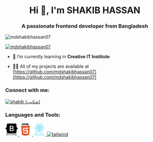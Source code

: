 <h1 align="center">Hi 👋, I'm SHAKIB HASSAN</h1>
<h3 align="center">A passionate frontend developer from Bangladesh</h3>


<p align="left"> <img src="https://komarev.com/ghpvc/?username=mdshakibhassan07&label=Profile%20views&color=0e75b6&style=flat" alt="mdshakibhassan07" /> </p>

<p align="left"> <a href="https://github.com/ryo-ma/github-profile-trophy"><img src="https://github-profile-trophy.vercel.app/?username=mdshakibhassan07" alt="mdshakibhassan07" /></a> </p>

- 🌱 I’m currently learning in **Creative IT Institute**

- 👨‍💻 All of my projects are available at [https://github.com/mdshakibhassan07](https://github.com/mdshakibhassan07)

<h3 align="left">Connect with me:</h3>
<p align="left">
<a href="https://fb.com/shakib (شكيب)" target="blank"><img align="center" src="https://raw.githubusercontent.com/rahuldkjain/github-profile-readme-generator/master/src/images/icons/Social/facebook.svg" alt="shakib (شكيب)" height="30" width="40" /></a>
</p>

<h3 align="left">Languages and Tools:</h3>
<p align="left"> <a href="https://getbootstrap.com" target="_blank" rel="noreferrer"> <img src="https://raw.githubusercontent.com/devicons/devicon/master/icons/bootstrap/bootstrap-plain-wordmark.svg" alt="bootstrap" width="40" height="40"/> </a> <a href="https://www.w3.org/html/" target="_blank" rel="noreferrer"> <img src="https://raw.githubusercontent.com/devicons/devicon/master/icons/html5/html5-original-wordmark.svg" alt="html5" width="40" height="40"/> </a> <a href="https://reactjs.org/" target="_blank" rel="noreferrer"> <img src="https://raw.githubusercontent.com/devicons/devicon/master/icons/react/react-original-wordmark.svg" alt="react" width="40" height="40"/> </a> <a href="https://tailwindcss.com/" target="_blank" rel="noreferrer"> <img src="https://www.vectorlogo.zone/logos/tailwindcss/tailwindcss-icon.svg" alt="tailwind" width="40" height="40"/> </a> </p>
